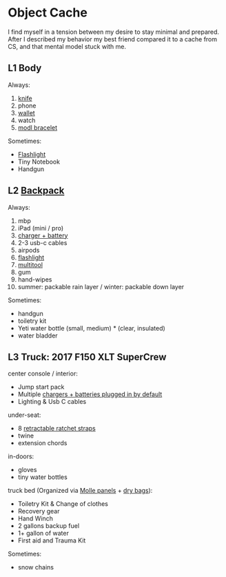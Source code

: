 # Object Cache

I find myself in a tension between my desire to stay minimal and prepared. After I described my behavior my best friend compared it to a cache from CS, and that mental model stuck with me.

## L1 Body
Always:
1. [knife](https://www.amazon.com/Benchmade-Bugout-Folding-Aluminum-535BK-07/dp/B091JDQ52V/ref=sr_1_3?crid=1I9Z70JJY334Z&dib=eyJ2IjoiMSJ9.RlsATR1LkmeF7RxmAA4qvg7-oL-g0eSGM9Vuuk7M29ymH32TYVa39gD3x84ddbNVWJ9SFrVtq9HUgaixuvN__Ms7DFI5OnXv-MEnzrWNs50hVsXD8bsbT7R1FX_HrCBNh3NksxjYKvRXCPX13AhKsZ32d7p0YNIDazVfHu6vxOI9ZuaxgqtocSZDXTfY1-qy7PPdc7dPed7C2gIoZIGGd_IENRJfNH4Hxre33KKVom2iaAukGyefELgPzl6OHwQofAn8NPX7Kc9skw1uBZMvV184l5G0jIobCqwQTpzmMB8.Z2JFM2d-dskmHeaoThb6IUfV95oswKTxYC6xt0CFTO4&dib_tag=se&keywords=benchmade%2Bbugout&qid=1750098906&sprefix=benchmade%2Bbugout%2Caps%2C89&sr=8-3&th=1)
2. phone
3. [wallet](https://www.amazon.com/dp/B00N9OPMMU?ref_=ppx_hzsearch_conn_dt_b_fed_asin_title_2&th=1&psc=1)
4. watch
5. [modl bracelet](https://modl.com/products/infinity-tool-modular-straps-2-0?srsltid=AfmBOoo3hCofqgtLpXPNtXO1L3-5cBrk2ZF7UPQgi4xtGMTA4VXzbdK-)

Sometimes:
+ [Flashlight](https://www.amazon.com/Fenix-Keychain-Flashlight-Rechargeable-Organizer/dp/B0BZTC68JP/ref=sr_1_6_pp?crid=1H0X39703RA52&dib=eyJ2IjoiMSJ9.ghhNsBJVA8g8BW-koCLCm6D1IUlOI8F-WcnHV8QsZhjDWGl06eBspHPS6pJ6WXaoExAm1YVeKlklMiEMJ3WgXSmH3UieEMA4NrIvmvB6rI5AGIYdi3ayHbCIcLDrvkCvOrtkG9Gp6ouuXMGPT2Q65rYjl1mqGg8zeLldj2eUweSJIwGy1iJh_nDoEoeKxQACamg-vj6yoIRqa_QROHC6be7Rbn2xtk6FxxB4PZZ960Nu7S5R2Xygemqk88GaoYUr9_yACYDHzEIkHIxnM709DPeqN2BFcabo1PDKMFDHJIA.dpqgux3Fc1a8M9Qp2jnVo5FTLxmfg_2YY7S8yMZV1Y4&dib_tag=se&keywords=fenix%2Bred%2Blight&qid=1750099279&sprefix=fenix%2Bred%2Blight%2Caps%2C93&sr=8-6&th=1)
+ Tiny Notebook
+ Handgun

## L2 [Backpack](https://www.amazon.com/Maxpedition-0513B-Falcon-II-Backpack-Black/dp/B0013AXY54/ref=sxin_16_pa_sp_search_thematic_sspa?content-id=amzn1.sym.59b20fae-6567-4931-bbdf-becb1c92fa78%3Aamzn1.sym.59b20fae-6567-4931-bbdf-becb1c92fa78&crid=H90PU0W3Y0X8&cv_ct_cx=maxpedition&keywords=maxpedition&pd_rd_i=B0013AXY54&pd_rd_r=045ed100-d225-4064-bdcd-4cccda74b279&pd_rd_w=5neZ7&pd_rd_wg=HAxYC&pf_rd_p=59b20fae-6567-4931-bbdf-becb1c92fa78&pf_rd_r=PYR2EWRZR3K7CRDZQHCQ&qid=1750099590&sbo=RZvfv%2F%2FHxDF%2BO5021pAnSA%3D%3D&sprefix=maxpedition%2Caps%2C112&sr=1-4-7efdef4d-9875-47e1-927f-8c2c1c47ed49-spons&sp_csd=d2lkZ2V0TmFtZT1zcF9zZWFyY2hfdGhlbWF0aWM&th=1)
Always:
1. mbp
2. iPad (mini / pro)
3. [charger + battery](https://www.amazon.com/dp/B0CZ9J3QMY?ref_=ppx_hzsearch_conn_dt_b_fed_asin_title_3)
4. 2-3 usb-c cables
5. airpods
6. [flashlight](https://www.amazon.com/dp/B0947FJ7M6?ref=nb_sb_ss_w_as-reorder_k0_1_3&amp=&crid=342WXTJG0SPIR&amp=&sprefix=fen)
7. [multitool](https://www.leatherman.com/products/arc?variant=43009468334173&view=min&gad_source=1&gad_campaignid=20389713070&gbraid=0AAAAADpwN2GVuc9_DKZP_4vaYBAZyP87m&gclid=CjwKCAjwgb_CBhBMEiwA0p3oOMccbjQMO8geXGPuKaFuOpgfBS7-4_mcozWxf8M0Ydo2yBBz1SKCHBoCsA4QAvD_BwE)
8. gum
9. hand-wipes
10. summer: packable rain layer / winter: packable down layer

Sometimes:
+ handgun
+ toiletry kit
+ Yeti water bottle (small, medium) * (clear, insulated)
+ water bladder

## L3 Truck: 2017 F150 XLT SuperCrew
center console / interior:
- Jump start pack
- Multiple [chargers + batteries plugged in by default](https://www.amazon.com/dp/B0CZ9J3QMY?ref_=ppx_hzsearch_conn_dt_b_fed_asin_title_3)
- Lighting & Usb C cables

under-seat:
+ 8 [retractable ratchet straps](https://www.amazon.com/dp/B0BTFDW571?ref_=ppx_hzsearch_conn_dt_b_fed_asin_title_4&th=1)
+ twine
+ extension chords

in-doors:
+ gloves
+ tiny water bottles

truck bed (Organized via [Molle panels](https://builtrightind.com/products/bedside-rack-molle-panel-system-ford-f-150-raptor-lightning) + [dry bags](https://www.amazon.com/dp/B01M187XEB?ref_=ppx_hzsearch_conn_dt_b_fed_asin_title_26&th=1)):
- Toiletry Kit & Change of clothes
- Recovery gear
- Hand Winch
- 2 gallons backup fuel
- 1+ gallon of water
- First aid and Trauma Kit

Sometimes:
- snow chains